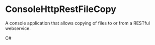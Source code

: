 # ConsoleHttpRestFileCopy

A console application that allows copying of files to or from a RESTful webservice.

C#
